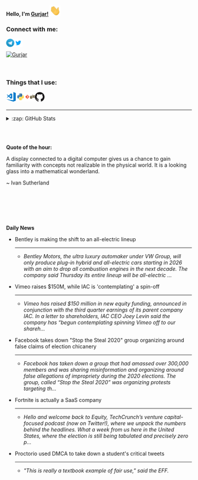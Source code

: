#### Hello, I'm [Gurjar!](https://GurjarKing.github.io) <img src="https://raw.githubusercontent.com/ABSphreak/ABSphreak/master/gifs/Hi.gif" width="30px"></h2>


### Connect with me:

[<img align="left" alt="Gurjar | Telegram" width="22px" src="https://raw.githubusercontent.com/github/explore/80688e429a7d4ef2fca1e82350fe8e3517d3494d/topics/telegram/telegram.png" />][Telegram]
[<img align="left" alt="Gurjar | Twitter" width="22px" src="https://raw.githubusercontent.com/github/explore/80688e429a7d4ef2fca1e82350fe8e3517d3494d/topics/twitter/twitter.png" />][Twitter]
<br >
<br >
<a href="https://github.com/GurjarKing"><img src="https://komarev.com/ghpvc/?username=GurjarKing" alt="Gurjar" /></a> <br />
<br />
<br />
<!-- <br >

![](https://visitor-badge.glitch.me/badge?page_id=GurjarKing)

<br /> -->

### Things that I use:

[<img align="left" alt="Visual Studio Code" width="26px" src="https://raw.githubusercontent.com/github/explore/80688e429a7d4ef2fca1e82350fe8e3517d3494d/topics/visual-studio-code/visual-studio-code.png" />][VSCode]
[<img align="left" alt="Python" width="26px" src="https://raw.githubusercontent.com/github/explore/80688e429a7d4ef2fca1e82350fe8e3517d3494d/topics/python/python.png" />][Python]
[<img align="left" alt="Git" width="26px" src="https://raw.githubusercontent.com/github/explore/80688e429a7d4ef2fca1e82350fe8e3517d3494d/topics/git/git.png" />][Git]
[<img align="left" alt="GitHub" width="26px" src="https://raw.githubusercontent.com/github/explore/78df643247d429f6cc873026c0622819ad797942/topics/github/github.png" />][Github]

<br />
<br />

---
<details>
  <summary>:zap: GitHub Stats</summary>

<img align="left" alt="Gurjar's Github Stats" src="https://github-readme-stats.vercel.app/api?username=GurjarKing&show_icons=true&hide_border=true&count_private=true&include_all_commit=true&theme=algolia" />

</details>

<!-- ### 🔔 My latest tweet
<a href="https://twitter.com/Gurjar_King43" target="_blank">
	<img src="https://github.com/GurjarKing/GurjarKing/raw/master/tweet.png" width="70%" align="center" alt="Click to view on Twitter" title="My latest tweet, as an image"/>
</a> -->
<br>

<pre>

</pre>

**Quote of the hour:**

A display connected to a digital computer gives us a chance to gain familiarity with concepts not realizable in the physical world. It is a looking glass into a mathematical wonderland.

~ Ivan Sutherland
<pre>

</pre>
<br>
<pre>


</pre>
<strong>Daily News</strong>
  
  - Bentley is making the shift to an all-electric lineup
     <hr/>
     
      - *Bentley Motors, the ultra luxury automaker under VW Group, will only produce plug-in hybrid and all-electric cars starting in 2026 with an aim to drop all combustion engines in the next decade. The company said Thursday its entire lineup will be all-electric …*
     
  - Vimeo raises $150M, while IAC is 'contemplating' a spin-off
      <hr/>
      
      - *Vimeo has raised $150 million in new equity funding, announced in conjunction with the third quarter earnings of its parent company IAC. In a letter to shareholders, IAC CEO Joey Levin said the company has “begun contemplating spinning Vimeo off to our shareh…*
      
  - Facebook takes down "Stop the Steal 2020" group organizing around false claims of election chicanery
      <hr/>
      
      - *Facebook has taken down a group that had amassed over 300,000 members and was sharing misinformation and organizing around false allegations of impropriety during the 2020 elections. The group, called “Stop the Steal 2020” was organizing protests targeting th…*
      
  - Fortnite is actually a SaaS company
      <hr/>
      
      - *Hello and welcome back to Equity, TechCrunch’s venture capital-focused podcast (now on Twitter!), where we unpack the numbers behind the headlines. What a week from us here in the United States, where the election is still being tabulated and precisely zero p…*
       
  - Proctorio used DMCA to take down a student's critical tweets
      <hr/>
       
       - *"This is really a textbook example of fair use," said the EFF.*
      

<br />

[VSCode]: https://code.visualstudio.com/
[Python]: https://www.python.org/
[Git]: https://git-scm.com/
[Github]: https://github.com/
[Telegram]: https://t.me/Gurjar_King/
[Twitter]: https://twitter.com/Gurjar_King43/
